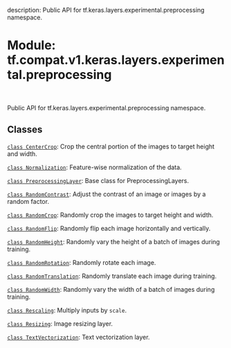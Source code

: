 description: Public API for tf.keras.layers.experimental.preprocessing namespace.

<div itemscope itemtype="http://developers.google.com/ReferenceObject">
<meta itemprop="name" content="tf.compat.v1.keras.layers.experimental.preprocessing" />
<meta itemprop="path" content="Stable" />
</div>

# Module: tf.compat.v1.keras.layers.experimental.preprocessing

<!-- Insert buttons and diff -->

<table class="tfo-notebook-buttons tfo-api nocontent" align="left">

</table>



Public API for tf.keras.layers.experimental.preprocessing namespace.



## Classes

[`class CenterCrop`](../../../../../../tf/keras/layers/experimental/preprocessing/CenterCrop.md): Crop the central portion of the images to target height and width.

[`class Normalization`](../../../../../../tf/compat/v1/keras/layers/experimental/preprocessing/Normalization.md): Feature-wise normalization of the data.

[`class PreprocessingLayer`](../../../../../../tf/keras/layers/experimental/preprocessing/PreprocessingLayer.md): Base class for PreprocessingLayers.

[`class RandomContrast`](../../../../../../tf/keras/layers/experimental/preprocessing/RandomContrast.md): Adjust the contrast of an image or images by a random factor.

[`class RandomCrop`](../../../../../../tf/keras/layers/experimental/preprocessing/RandomCrop.md): Randomly crop the images to target height and width.

[`class RandomFlip`](../../../../../../tf/keras/layers/experimental/preprocessing/RandomFlip.md): Randomly flip each image horizontally and vertically.

[`class RandomHeight`](../../../../../../tf/keras/layers/experimental/preprocessing/RandomHeight.md): Randomly vary the height of a batch of images during training.

[`class RandomRotation`](../../../../../../tf/keras/layers/experimental/preprocessing/RandomRotation.md): Randomly rotate each image.

[`class RandomTranslation`](../../../../../../tf/keras/layers/experimental/preprocessing/RandomTranslation.md): Randomly translate each image during training.

[`class RandomWidth`](../../../../../../tf/keras/layers/experimental/preprocessing/RandomWidth.md): Randomly vary the width of a batch of images during training.

[`class Rescaling`](../../../../../../tf/keras/layers/experimental/preprocessing/Rescaling.md): Multiply inputs by `scale`.

[`class Resizing`](../../../../../../tf/keras/layers/experimental/preprocessing/Resizing.md): Image resizing layer.

[`class TextVectorization`](../../../../../../tf/compat/v1/keras/layers/experimental/preprocessing/TextVectorization.md): Text vectorization layer.

